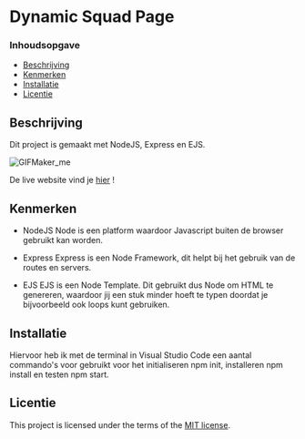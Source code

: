 # Dynamic Squad Page


### Inhoudsopgave

  * [Beschrijving](#beschrijving)
  * [Kenmerken](#kenmerken)
  * [Installatie](#installatie)
  * [Licentie](#licentie)
   


## Beschrijving
<!-- In de Beschrijving staat hoe je project er uit ziet, hoe het werkt en wat je er mee kan. -->
<!-- Voeg een mooie poster visual toe 📸 -->
<!-- Voeg een link toe naar Github Pages 🌐-->

Dit project is gemaakt met NodeJS, Express en EJS.

![GIFMaker_me](https://github.com/lisagjh/connect-your-tribe-squad-page/assets/131701505/8706023c-c80d-44b6-ac0e-06e02f71c6e2)

De live website vind je [hier](https://connect-your-tribe-squad-page.onrender.com/) !

## Kenmerken
* NodeJS
Node is een platform waardoor Javascript buiten de browser gebruikt kan worden.

* Express
Express is een Node Framework, dit helpt bij het gebruik van de routes en servers.

* EJS
EJS is een Node Template. Dit gebruikt dus Node om HTML te genereren, waardoor jij een stuk minder hoeft te typen doordat je bijvoorbeeld ook loops kunt gebruiken.

## Installatie
Hiervoor heb ik met de terminal in Visual Studio Code een aantal commando's voor gebruikt voor het initialiseren npm init, installeren npm install en testen npm start. 

## Licentie

This project is licensed under the terms of the [MIT license](./LICENSE).
